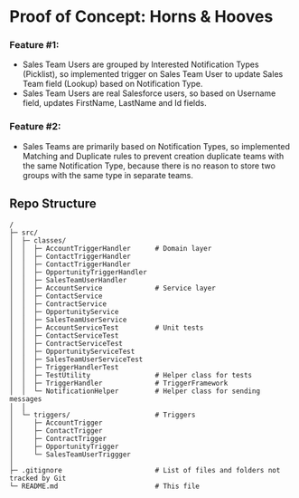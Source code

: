 # Proof of Concept: Horns & Hooves

### Feature #1:
- Sales Team Users are grouped by Interested Notification Types (Picklist), so implemented trigger on Sales Team User 
to update Sales Team field (Lookup) based on Notification Type.
- Sales Team Users are real Salesforce users, so based on Username field, updates FirstName, LastName and Id fields.

### Feature #2:
- Sales Teams are primarily based on Notification Types, so implemented Matching and Duplicate rules to prevent creation
duplicate teams with the same Notification Type, because there is no reason to store two groups with the same type in 
separate teams.

## Repo Structure
```
/
├─ src/
│  ├─ classes/ 
│  │  ├─ AccountTriggerHandler      # Domain layer  
│  │  ├─ ContactTriggerHandler
│  │  ├─ ContactTriggerHandler
│  │  ├─ OpportunityTriggerHandler
│  │  ├─ SalesTeamUserHandler
│  │  ├─ AccountService             # Service layer
│  │  ├─ ContactService       
│  │  ├─ ContractService           
│  │  ├─ OpportunityService       
│  │  ├─ SalesTeamUserService     
│  │  ├─ AccountServiceTest         # Unit tests
│  │  ├─ ContactServiceTest       
│  │  ├─ ContractServiceTest      
│  │  ├─ OpportunityServiceTest
│  │  ├─ SalesTeamUserServiceTest    
│  │  ├─ TriggerHandlerTest
│  │  ├─ TestUtility                # Helper class for tests
│  │  ├─ TriggerHandler             # TriggerFramework
│  │  └─ NotificationHelper         # Helper class for sending messages
│  │
│  └─ triggers/                     # Triggers
│     ├─ AccountTrigger             
│     ├─ ContactTrigger       
│     ├─ ContractTrigger           
│     ├─ OpportunityTrigger       
│     └─ SalesTeamUserTriggger
│   
├─ .gitignore                       # List of files and folders not tracked by Git
└─ README.md                        # This file
```

